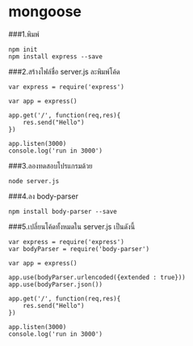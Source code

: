 # mongoose
###1.พิมพ์
```
npm init
npm install express --save
```
###2.สร้างไฟล์ชื่อ server.js ละพิมพ์โค้ด
```
var express = require('express')

var app = express()

app.get('/', function(req,res){
	res.send("Hello")
})

app.listen(3000)
console.log('run in 3000')
```
###3.ลองทดสอบโปรแกรมด้วย
```
node server.js
```
###4.ลง body-parser
```
npm install body-parser --save
```
###5.เปลี่ยนโค้ดทั้งหมดใน server.js เป็นดังนี้
```
var express = require('express')
var bodyParser = require('body-parser')

var app = express()

app.use(bodyParser.urlencoded({extended : true}))
app.use(bodyParser.json())

app.get('/', function(req,res){
	res.send("Hello")
})

app.listen(3000)
console.log('run in 3000')
```


